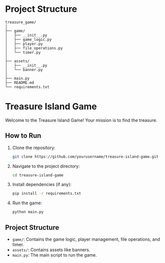 # Project Structure
```
treasure_game/
│
├── game/
│   ├── __init__.py
│   ├── game_logic.py
│   ├── player.py
│   ├── file_operations.py
│   └── timer.py
│
├── assets/
│   ├── __init__.py
│   └── banner.py
│
├── main.py
├── README.md
└── requirements.txt
```

# Treasure Island Game

Welcome to the Treasure Island Game! Your mission is to find the treasure.

## How to Run

1. Clone the repository:
    ```sh
    git clone https://github.com/yourusername/treasure-island-game.git
    ```
2. Navigate to the project directory:
    ```sh
    cd treasure-island-game
    ```
3. Install dependencies (if any):
    ```sh
    pip install -r requirements.txt
    ```
4. Run the game:
    ```sh
    python main.py
    ```

## Project Structure

- `game/`: Contains the game logic, player management, file operations, and timer.
- `assets/`: Contains assets like banners.
- `main.py`: The main script to run the game.

